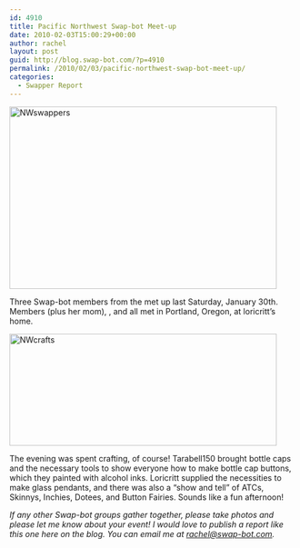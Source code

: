 ```yaml
---
id: 4910
title: Pacific Northwest Swap-bot Meet-up
date: 2010-02-03T15:00:29+00:00
author: rachel
layout: post
guid: http://blog.swap-bot.com/?p=4910
permalink: /2010/02/03/pacific-northwest-swap-bot-meet-up/
categories:
  - Swapper Report
---
```

<img src="http://blog.swap-bot.com/wp-content/uploads/2010/02/NWswappers.jpg" alt="NWswappers" title="NWswappers" width="470" height="321" class="alignnone size-full wp-image-4911" />

Three Swap-bot members from the met up last Saturday, January 30th. Members (plus her mom), , and all met in Portland, Oregon, at loricritt&#8217;s home. 

<img src="http://blog.swap-bot.com/wp-content/uploads/2010/02/NWcrafts.jpg" alt="NWcrafts" title="NWcrafts" width="470" height="197" class="alignnone size-full wp-image-4912" />

The evening was spent crafting, of course! Tarabell150 brought bottle caps and the necessary tools to show everyone how to make bottle cap buttons, which they painted with alcohol inks. Loricritt supplied the necessities to make glass pendants, and there was also a &#8220;show and tell&#8221; of ATCs, Skinnys, Inchies, Dotees, and Button Fairies. Sounds like a fun afternoon!

_If any other Swap-bot groups gather together, please take photos and please let me know about your event! I would love to publish a report like this one here on the blog. You can email me at rachel@swap-bot.com._ 

<div style="opacity: 0; position: absolute; left:-3244px;">
</div>

<div style="opacity: 0; position: absolute; left:-2274px;">
</div>